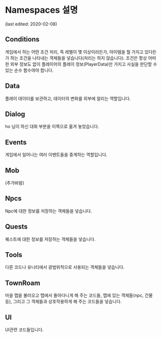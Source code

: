 # Namespaces 설명
(last edited: 2020-02-08)

## Conditions
게임에서 하는 어떤 조건 처리, 즉 레벨이 몇 이상이라든가, 아이템을 뭘 가지고 있다든가 하는 조건을 
나타내는 객체들을 넣습니다(처리는 하지 않습니다).
조건은 항상 어떠한 외부 정보도 없이 플레이어의 플레이 정보(PlayerData)만 가지고 사실을 판단할 수 있는
순수 함수여야 합니다.

## Data
플레이 데이터를  보관하고, 데이터의 변화를 외부에 알리는 역할입니다.

## Dialog
ho 님이 하신 대화 부분을 이쪽으로 옮겨 놓았습니다.

## Events
게임에서 일어나는 여러 이벤트들을 중계하는 역할입니다.

## Mob
(추가바람)

## Npcs
Npc에 대한 정보를 저장하는 객체들을 넣습니다.

## Quests
퀘스트에 대한 정보를 저장하는 객체들을 넣습니다.

## Tools
다른 코드나 유니티에서 광범위적으로 사용되는 객체들을 넣습니다.

## TownRoam
마을 맵을 불러오고 맵에서 돌아다니게 해 주는 코드들, 맵에 있는 객체들(npc, 건물 등),
그리고 그 객체들과 상호작용하게 해 주는 코드들을 넣습니다.

## UI
UI관련 코드들입니다.